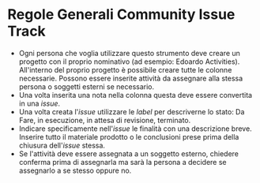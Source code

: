 # Regole Generali Community Issue Track

* Ogni persona che voglia utilizzare questo strumento deve creare un progetto con il proprio nominativo (ad esempio: Edoardo Activities). All'interno del proprio progetto è possibile creare tutte le colonne necessarie. Possono essere inserite attività da assegnare alla stessa persona o soggetti esterni se necessario.
* Una volta inserita una nota nella colonna questa deve essere convertita in una *issue*.
* Una volta creata l'*issue* utilizzare le *label* per descriverne lo stato: Da Fare, in esecuzione, in attesa di revisione, terminato.
* Indicare specificamente nell'*issue* le finalità con una descrizione breve. Inserire tutto il materiale prodotto o le conclusioni prese prima della chiusura dell'*issue* stessa.
* Se l'attività deve essere assegnata a un soggetto esterno, chiedere conferma prima di assegnarla ma sarà la persona a decidere se assegnarlo a se stesso oppure no.
